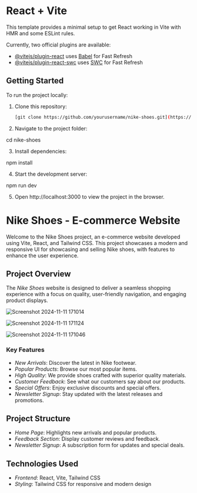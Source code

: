 # React + Vite

This template provides a minimal setup to get React working in Vite with HMR and some ESLint rules.

Currently, two official plugins are available:

- [@vitejs/plugin-react](https://github.com/vitejs/vite-plugin-react/blob/main/packages/plugin-react/README.md) uses [Babel](https://babeljs.io/) for Fast Refresh
- [@vitejs/plugin-react-swc](https://github.com/vitejs/vite-plugin-react-swc) uses [SWC](https://swc.rs/) for Fast Refresh



## Getting Started

To run the project locally:

1. Clone this repository:
   ```bash
   [git clone https://github.com/yourusername/nike-shoes.git](https://github.com/PramodBasavarajMenasi/Nik-shoe-hub_project.git)

2. Navigate to the project folder:

cd nike-shoes


3. Install dependencies:

npm install


4. Start the development server:

npm run dev


5. Open http://localhost:3000 to view the project in the browser.

# Nike Shoes - E-commerce Website

Welcome to the Nike Shoes project, an e-commerce website developed using Vite, React, and Tailwind CSS. This project showcases a modern and responsive UI for showcasing and selling Nike shoes, with features to enhance the user experience.

## Project Overview

The *Nike Shoes* website is designed to deliver a seamless shopping experience with a focus on quality, user-friendly navigation, and engaging product displays.

![Screenshot 2024-11-11 171014](https://github.com/user-attachments/assets/b8633cd3-10aa-427c-a867-c223f229894d)

![Screenshot 2024-11-11 171124](https://github.com/user-attachments/assets/9f2794c9-21a6-4726-8e01-0e2563c522bd)

![Screenshot 2024-11-11 171046](https://github.com/user-attachments/assets/96b3965d-1546-4f8a-85a7-0e98e18b6517)

### Key Features

- *New Arrivals*: Discover the latest in Nike footwear.
- *Popular Products*: Browse our most popular items.
- *High Quality*: We provide shoes crafted with superior quality materials.
- *Customer Feedback*: See what our customers say about our products.
- *Special Offers*: Enjoy exclusive discounts and special offers.
- *Newsletter Signup*: Stay updated with the latest releases and promotions.

## Project Structure

- *Home Page*: Highlights new arrivals and popular products.
- *Feedback Section*: Display customer reviews and feedback.
- *Newsletter Signup*: A subscription form for updates and special deals.

## Technologies Used

- *Frontend*: React, Vite, Tailwind CSS
- *Styling*: Tailwind CSS for responsive and modern design

